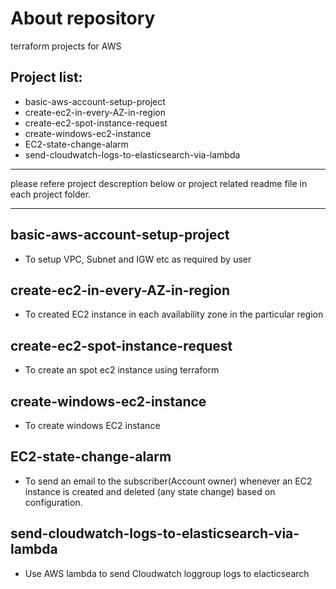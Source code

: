 # About repository

terraform projects for AWS

## Project list:

- basic-aws-account-setup-project
- create-ec2-in-every-AZ-in-region
- create-ec2-spot-instance-request
- create-windows-ec2-instance
- EC2-state-change-alarm
- send-cloudwatch-logs-to-elasticsearch-via-lambda

***
please refere project descreption below or project related readme file in each project folder.
***

## basic-aws-account-setup-project

- To setup VPC, Subnet and IGW etc as required by user

## create-ec2-in-every-AZ-in-region

- To created EC2 instance in each availability zone in the particular region

## create-ec2-spot-instance-request

- To create an spot ec2 instance using terraform

## create-windows-ec2-instance

- To create windows EC2 instance

## EC2-state-change-alarm

- To send an email to the subscriber(Account owner) whenever an EC2 instance is created and deleted (any state change)
  based on configuration.

## send-cloudwatch-logs-to-elasticsearch-via-lambda

- Use AWS lambda to send Cloudwatch loggroup logs to elacticsearch